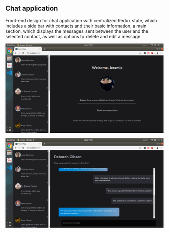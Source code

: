 ## Chat application


Front-end design for chat application with centralized Redux state, which includes a side bar with contacts and their basic information, a main section, which displays the messages sent between the user and the selected contact, as well as options to delete and edit a message.
 

![Chat application - home screen](home_screen.png)


![Chat application - demo screen](chat_screen.png)